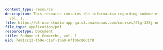```yaml
---
content_type: resource
description: This resource contains the information regarding sodome et gomorrhe,
  vol. 1.
file: https://ol-ocw-studio-app-qa.s3.amazonaws.com/courses/21g-325j-new-culture-of-gender-queer-france-fall-2011/7e81cc12f59ec1ef1ba06ff06c86d1f8_MIT21G_325JF11_Proust.pdf
file_type: application/pdf
resourcetype: Document
title: Sodome et Gomorrhe, vol. 1
uid: 7e81cc12-f59e-c1ef-1ba0-6ff06c86d1f8
---
```

